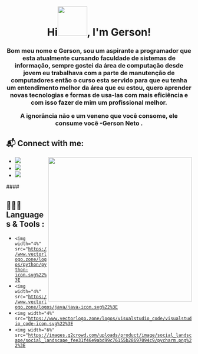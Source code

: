 <h1 align="center">Hi</a><img src='https://raw.githubusercontent.com/ShahriarShafin/ShahriarShafin/main/Assets/handshake.gif' width="80px">, I'm Gerson! </h1>
<h3 align="center">Bom meu nome e Gerson, sou um aspirante a programador que esta atualmente cursando faculdade de sistemas de informação,
sempre gostei da área de computação desde jovem eu trabalhava com a parte de manutenção de computadores então o curso 
esta servido para que eu tenha um entendimento melhor da área que eu estou, quero aprender novas tecnologias e formas 
de usa-las com mais eficiência e com isso fazer de mim um profissional melhor. 

A ignorância não e um veneno que você consome, ele consume você -Gerson Neto .</h3>
 
 <h2>📬 Connect with me:  </h2>
<img align="right" height="390" width="390" src="https://cdn.discordapp.com/attachments/962559912515362836/966147009650245682/Webp.net-gifmaker.gif" />

- <a href="https://www.linkedin.com/in/gerson-neto-b75abb231/" target="_blank"><img src="https://img.shields.io/badge/-LinkedIn-%230077B5?style=for-the-badge&logo=linkedin&logoColor=white" target="_blank"></a> 
- <a href = "mailto:martuzam123@gmail.com"><img src="https://img.shields.io/badge/-Gmail-%23333?style=for-the-badge&logo=gmail&logoColor=white" target="_blank"></a>
- <a href="https://www.instagram.com/gerson.eto/" target="_blank"><img src="https://img.shields.io/badge/-Instagram-%23E4405F?style=for-the-badge&logo=instagram&logoColor=white" target="_blank"></a> 

<p align="left">
</p>
####
<h2>
👨🏻‍💻 Languages & Tools : </h2>

- <code><img width="4%" src="https://www.vectorlogo.zone/logos/python/python-icon.svg%22%3E</code>
- <code><img width="4%" src="https://www.vectorlogo.zone/logos/java/java-icon.svg%22%3E</code>
 - <code><img width="4%" src="https://www.vectorlogo.zone/logos/visualstudio_code/visualstudio_code-icon.svg%22%3E</code>
- <code><img width="6%" src="https://images.g2crowd.com/uploads/product/image/social_landscape/social_landscape_fee31f46e9abd99c76155b28697094c9/pycharm.png%22%3E</code>

</p> 
